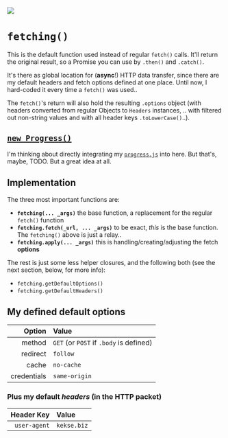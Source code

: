 <img src="https://kekse.biz/github.php?draw&text=`fetching()`&override=github:v4" />

# `fetching()`
This is the default function used instead of regular `fetch()` calls. It'll return the original result,
so a Promise you can use by `.then()` and `.catch()`.

It's there as global location for (**async**!) HTTP data transfer, since there are my default headers
and fetch options defined at one place. Until now, I hard-coded it every time a `fetch()` was used..

The `fetch()`'s return will also hold the resulting `.options` object (with headers converted from
regular Objects to `Headers` instances, .. with filtered out non-string values and with all header
keys `.toLowerCase()`..).

## [`new Progress()`](progress.md)
I'm thinking about directly integrating my [`progress.js`](progress.md) into here. But that's,
maybe, TODO. But a great idea at all.

## Implementation
The three most important functions are:

* **`fetching(... _args)`** the base function, a replacement for the regular `fetch()` function
* **`fetching.fetch(_url, ... _args)`** to be exact, _this_ is the base function. The `fetching()` above is just a relay..
* **`fetching.apply(... _args)`** this is handling/creating/adjusting the fetch **options**

The rest is just some less helper closures, and the following both (see the next section, below, for more info):

* `fetching.getDefaultOptions()`
* `fetching.getDefaultHeaders()`

## My defined **default options**
| Option      | Value                                   |
| ----------: | :-------------------------------------- |
| method      | `GET` (or `POST` if `.body` is defined) |
| redirect    | `follow`                                |
| cache       | `no-cache`                              |
| credentials | `same-origin`                           |

### Plus my **default _headers_** (in the HTTP packet)
| Header **Key** | **Value**   |
| -------------: | :---------- |
| `user-agent`   | `kekse.biz` |

